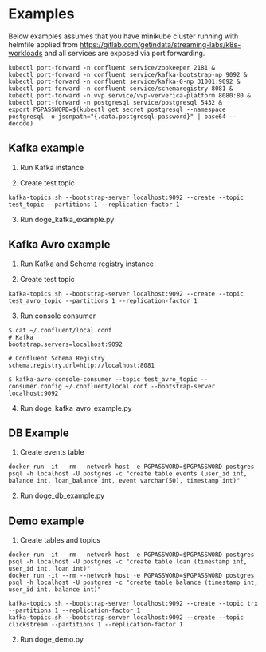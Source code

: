 # Examples

Below examples assumes that you have minikube cluster running with helmfile applied from 
https://gitlab.com/getindata/streaming-labs/k8s-workloads
and all services are exposed via port forwarding.

```shell
kubectl port-forward -n confluent service/zookeeper 2181 &
kubectl port-forward -n confluent service/kafka-bootstrap-np 9092 &
kubectl port-forward -n confluent service/kafka-0-np 31001:9092 &
kubectl port-forward -n confluent service/schemaregistry 8081 &
kubectl port-forward -n vvp service/vvp-ververica-platform 8080:80 &
kubectl port-forward -n postgresql service/postgresql 5432 &
export PGPASSWORD=$(kubectl get secret postgresql --namespace postgresql -o jsonpath="{.data.postgresql-password}" | base64 --decode)
```

## Kafka example
1. Run Kafka instance

2. Create test topic

```shell
kafka-topics.sh --bootstrap-server localhost:9092 --create --topic test_topic --partitions 1 --replication-factor 1
```

3. Run doge_kafka_example.py


## Kafka Avro example
1. Run Kafka and Schema registry instance

2. Create test topic

```shell
kafka-topics.sh --bootstrap-server localhost:9092 --create --topic test_avro_topic --partitions 1 --replication-factor 1
```

3. Run console consumer

```shell
$ cat ~/.confluent/local.conf 
# Kafka
bootstrap.servers=localhost:9092

# Confluent Schema Registry
schema.registry.url=http://localhost:8081

$ kafka-avro-console-consumer --topic test_avro_topic --consumer.config ~/.confluent/local.conf --bootstrap-server localhost:9092
```

4. Run doge_kafka_avro_example.py

## DB Example
1. Create events table

`docker run -it --rm --network host -e PGPASSWORD=$PGPASSWORD postgres psql -h localhost -U postgres -c "create table events (user_id int, balance int, loan_balance int, event varchar(50), timestamp int)"`

2. Run doge_db_example.py

## Demo example
1. Create tables and topics
 
```shell
docker run -it --rm --network host -e PGPASSWORD=$PGPASSWORD postgres psql -h localhost -U postgres -c "create table loan (timestamp int, user_id int, loan int)"
docker run -it --rm --network host -e PGPASSWORD=$PGPASSWORD postgres psql -h localhost -U postgres -c "create table balance (timestamp int, user_id int, balance int)"

kafka-topics.sh --bootstrap-server localhost:9092 --create --topic trx --partitions 1 --replication-factor 1
kafka-topics.sh --bootstrap-server localhost:9092 --create --topic clickstream --partitions 1 --replication-factor 1
```

2. Run doge_demo.py